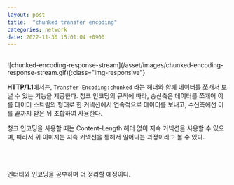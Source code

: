 ```yaml
---
layout: post
title:  "chunked transfer encoding"
categories: network
date: 2022-11-30 15:01:04 +0900
---
```




<br/>
![chunked-encoding-response-stream](/asset/images/chunked-encoding-response-stream.gif){:class="img-responsive"}

<br/>


**HTTP/1.1**에서는, `Transfer-Encoding:chunked` 라는 헤더와 함께 데이터를 쪼개서 보낼 수 있는 기능을 제공한다. 청크 인코딩의 규칙에 따라, 송신측은 데이터를 쪼개어 이를 데이터 스트림의 형태로 한 커넥션에서 연속적으로 데이터를 보내고, 수신측에선 이를 끝까지 받은 뒤 조합하여 사용한다. 

청크 인코딩을 사용할 때는 Content-Length 헤더 없이 지속 커넥션을 사용할 수 있으며, 따라서 위 이미지는 지속 커넥션을 통해서 일어나는 과정이라고 볼 수 있다. 

<br/>
<br/>
<br/>
엔터티와 인코딩을 공부하며 더 정리할 예정이다.
